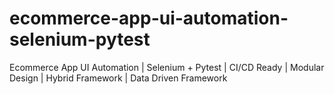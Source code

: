# ecommerce-app-ui-automation-selenium-pytest
Ecommerce App UI Automation | Selenium + Pytest |  CI/CD Ready | Modular Design | Hybrid Framework | Data Driven Framework 
